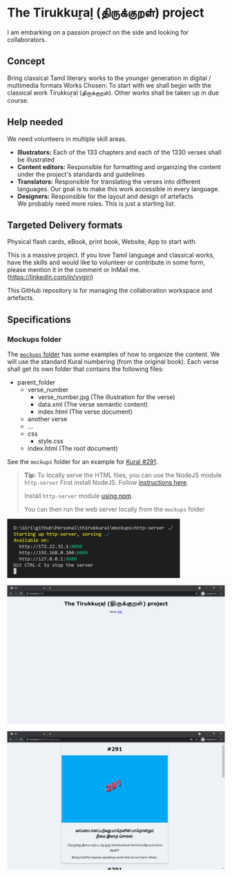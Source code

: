 # The Tirukkuṟaḷ (திருக்குறள்) project
I am embarking on a passion project on the side and looking for collaborators.

## Concept
Bring classical Tamil literary works to the younger generation in digital / multimedia formats  Works Chosen: To start with we shall begin with the classical work Tirukkuṟaḷ (திருக்குறள்). Other works shall be taken up in due course.  

## Help needed
We need volunteers in multiple skill areas.  
  - **Illustrators:** Each of the 133 chapters and each of the 1330 verses shall be illustrated 
  - **Content editors:** Responsible for formatting and organizing the content under the project's standards and guidelines 
  - **Translators:** Responsible for translating the verses into different languages. Our goal is to make this work accessible in every language. 
  - **Designers:** Responsible for the layout and design of artefacts  
We probably need more roles. This is just a starting list.  

## Targeted Delivery formats
Physical flash cards, eBook, print book, Website, App to start with.

This is a massive project. If you love Tamil language and classical works, have the skills and would like to volunteer or contribute in some form, please mention it in the comment or InMail me. (https://linkedin.com/in/vvgiri) 

This GitHub repository is for managing the collaboration workspace and artefacts.

## Specifications

### Mockups folder

The [`mockups` folder](./mockups) has some examples of how to organize the content. We will use the standard Kural numbering (from the original book). Each verse shall get its own folder that contains the following files:

+ parent_folder
  + verse_number
    + verse_number.jpg  (The illustration for the verse)
    + data.xml          (The verse semantic content)
    + index.html        (The verse document)
  + another verse
  + ...
  + css
    + style.css
  + index.html   (The root document)

See the `mockups` folder for an example for [Kural #291](./mockups/291/index.html). 

> **Tip:**
> To locally serve the HTML files, you can use the NodeJS module `http-server`
> First install NodeJS. Follow [instructions here](https://nodejs.org/en/download/).
> 
> Install `http-server` module [using npm](https://www.npmjs.com/package/http-server).
> 
> You can then run the web server locally from the `mockups` folder

<img src="./mockups/screenshots/running_http_server_screenshot.jpg" alt="Running http-server locally" width="400px"/>

![Homepage mockup screenshot](./mockups/screenshots/homepage_screenshot.jpg "Homepage mockup screenshot")

![Verse 291 screenshot](./mockups/screenshots/verse_291_screenshot.jpg "Verse 291 screenshot")


